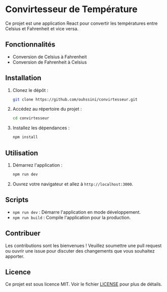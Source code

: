 # Convirtesseur de Température

Ce projet est une application React pour convertir les températures entre Celsius et Fahrenheit et vice versa.

## Fonctionnalités

- Conversion de Celsius à Fahrenheit
- Conversion de Fahrenheit à Celsius

## Installation

1. Clonez le dépôt :
    ```bash
    git clone https://github.com/ouhssini/convirtesseur.git
    ```
2. Accédez au répertoire du projet :
    ```bash
    cd convirtesseur
    ```
3. Installez les dépendances :
    ```bash
    npm install
    ```

## Utilisation

1. Démarrez l'application :
    ```bash
    npm run dev
    ```
2. Ouvrez votre navigateur et allez à `http://localhost:3000`.

## Scripts

- `npm run dev` : Démarre l'application en mode développement.
- `npm run build` : Compile l'application pour la production.

## Contribuer

Les contributions sont les bienvenues ! Veuillez soumettre une pull request ou ouvrir une issue pour discuter des changements que vous souhaitez apporter.

## Licence

Ce projet est sous licence MIT. Voir le fichier [LICENSE](LICENSE) pour plus de détails.
